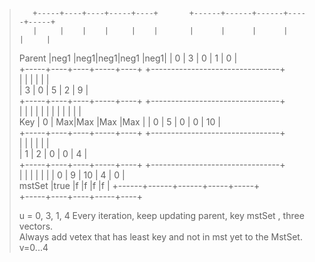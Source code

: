>        +-----+----+----+-----+----+       +------+------+------+-----+-----+                              
>        |     |    |    |     |    |       |      |      |      |     |     |                              
>Parent  |neg1 |neg1|neg1|neg1 |neg1|       | 0    | 3    | 0    | 1   | 0   |                              
>        +-----+----+----+-----+----+       +--------------------------------+                              
>                                           |      |      |      |     |     |                              
>                                           | 3    | 0    | 5    | 2   | 9   |                              
>        +-----+----+----+-----+----+       +--------------------------------+                              
>        |     |    |    |     |    |       |      |      |      |     |     |                              
>Key     | 0   | Max|Max |Max  |Max |       | 0    | 5    | 0    | 0   | 10  |                              
>        +-----+----+----+-----+----+       +--------------------------------+                              
>                                           |      |      |      |     |     |                              
>                                           | 1    | 2    | 0    | 0   | 4   |                              
>        +-----+----+----+-----+----+       +--------------------------------+                              
>        |     |    |    |     |    |       | 0    | 9    | 10   | 4   | 0   |                              
>mstSet  |true |f   |f   |f    |f   |       +------+------+------+-----+-----+                              
>        +-----+----+----+-----+----+                                                                       
>                                                                                                           
>                                                                                                           
>                                                                                                           
>u = 0, 3, 1, 4                        Every iteration, keep updating parent, key mstSet , three vectors.   
>                                      Always add vetex that has least key and not in mst yet to the MstSet.
>v=0...4                                                                                                    
